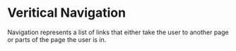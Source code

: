 # Veritical Navigation

Navigation represents a list of links that either take the user to another page or parts of the page the user is in.
